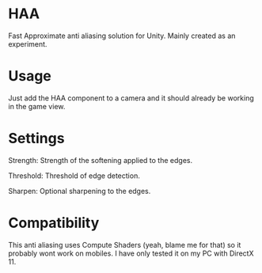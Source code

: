 # HAA
 Fast Approximate anti aliasing solution for Unity. Mainly created as an experiment.
 
# Usage
  Just add the HAA component to a camera and it should already be working in the game view.
  
# Settings
  
  Strength: Strength of the softening applied to the edges.
  
  Threshold: Threshold of edge detection. 
  
  Sharpen: Optional sharpening to the edges.
  
# Compatibility
  
  This anti aliasing uses Compute Shaders (yeah, blame me for that) so it probably wont work on mobiles. I have only tested it on my PC with DirectX 11.
